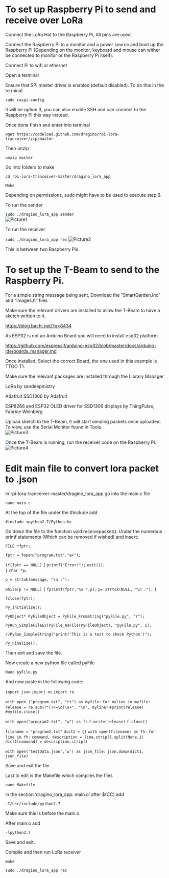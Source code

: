 # To set up Raspberry Pi to send and receive over LoRa  

Connect the LoRa Hat to the Raspberry Pi, All pins are used.  

Connect the Raspberry Pi to a monitor and a power source and boot up the Raspberry Pi (Depending on the monitor, keyboard and mouse can wither be connected to monitor or the Raspberry Pi itself).  

Connect Pi to wifi or ethernet  

Open a terminal  

Ensure that SPI master driver is enabled (default disabled). To do this in the terminal   

`sudo raspi-config`

It will be option 3, you can also enable SSH and can connect to the Raspberry Pi this way instead.  

Once done finish and enter into terminal  

`wget https://codeload.github.com/dragino/rpi-lora-tranceiver/zip/master` 

Then unzip   

`unzip master`  

Go into folders to make  

`cd rpi-lora-tranceiver-master/dragino_lora_app`

`Make`

Depending on permissions, sudo might have to be used to execute step 9.    

To run the sender   

`sudo ./dragino_lora_app sender`  
![Picture1](https://user-images.githubusercontent.com/78489501/116412506-aa0ef100-a82e-11eb-8d4d-0c87c388ba4d.png)

To run the receiver  

`sudo ./dragino_lora_app rec` 
![Picture2](https://user-images.githubusercontent.com/78489501/116412988-1a1d7700-a82f-11eb-9941-56a0f6c4dd07.png)

This is between two Raspberry Pis.

# To set up the T-Beam to send to the Raspberry Pi.  

For a simple string message being sent, Download the ”SmartGarden.ino” and “images.h” files  

  

Make sure the relevant drivers are installed to allow the T-Beam to have a sketch written to it.   

https://blog.bachi.net/?p=8434  

As ESP32 is not an Arduino Board you will need to install esp32 platform.  

https://github.com/espressif/arduino-esp32/blob/master/docs/arduino-ide/boards_manager.md  

Once installed, Select the correct Board, the one used in this example is TTGO T1.  

Make sure the relevant packages are installed through the Library Manager  

LoRa by sandeepmistry  

Adafruit SSD1306 by Adafruit  

ESP8266 and ESP32 OLED driver for SSD1306 displays by ThingPulse, Fabrice Weinberg  

Upload sketch to the T-Beam, it will start sending packets once uploaded. To view, use the Serial Monitor found in Tools.  
![Picture3](https://user-images.githubusercontent.com/78489501/116412995-1b4ea400-a82f-11eb-9266-7bd82dfd1816.png)


Once the T-Beam is running, run the receiver code on the Raspberry Pi.  
![Picture4](https://user-images.githubusercontent.com/78489501/116412998-1be73a80-a82f-11eb-9f10-723ee3a6b4cc.png)


# Edit main file to convert lora packet to .json 

In rpi-lora-tranceiver-master/dragino_lora_app go into the main.c file 

`nano main.c `

At the top of the file under the #include add 

`#include <python2.7/Python.h>`


Go down the file to the function void receivepacket(). Under the numerous printf statements (Which can be removed if wished) and insert: 

  
`FILE *fptr;`

`fptr = fopen("program.txt","a+");`

`if(fptr == NULL)`
`{` 
    `printf("Error!");` 
    `exit(1);`              
`}`
`char *p;` 

`p = strtok(message, "\n :");` 

`while(p != NULL)` 
`{` 
    `fprintf(fptr,"%s ",p);` 
    `p= strtok(NULL, "\n :");` 
`}` 

`fclose(fptr);`  

`Py_Initialize();` 

`PyObject* PyFileObject = PyFile_FromString("pyFile.py", "r");` 

`PyRun_SimpleFileEx(PyFile_AsFile(PyFileObject), "pyFile.py", 1);` 

`//PyRun_SimpleString("print('This is a test to check Python')");` 

`Py_Finalize();`

Then exit and save the file. 

Now create a new python file called pyFile 

`Nano pyFile.py`

And now paste in the following code: 

`import json` 
`import os` 
`import re`

`with open ("program.txt", "rt") as myfile:` 
    `for myline in myfile:` 
        `release = re.sub(r"(?<=\d)\s+", "\n", myline)` 
`#print(release)` 
`#myfile.close()`

`with open("program2.txt", "w") as f:` 
    `f.write(release)` 
`f.close()`

`filename = "program2.txt"`
`dict1 = {}`
`with open(filename) as fh:` 
    `for line in fh:` 
          `command, description = line.strip().split(None,1)`
           `dict1[command] = description.strip()`

`with open('testData.json','w') as json_file:` 
     `json.dump(dict1, json_file)`

Save and exit the file. 

Last to edit is the Makefile which compiles the files 

`nano Makefile` 

in the section ‘dragino_lora_app: main.o’ after $(CC) add 

`-I/usr/include/python2.7`  

Make sure this is before the main.o. 

After main.o add 

`-lpython2.7`

Save and exit. 

  
Compile and then run LoRa receiver 

`make` 

`sudo ./dragino_lora_app rec` 


